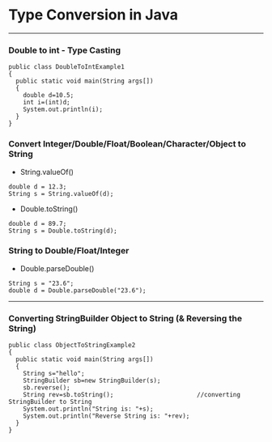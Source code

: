 # Type Conversion in Java
-------------------------

### Double to int - Type Casting
```
public class DoubleToIntExample1
{  
  public static void main(String args[])
  {  
    double d=10.5;  
    int i=(int)d;  
    System.out.println(i);  
  }
}  
```

### Convert Integer/Double/Float/Boolean/Character/Object to String

-  String.valueOf()
```
double d = 12.3;
String s = String.valueOf(d);  
```
-  Double.toString()
```
double d = 89.7;  
String s = Double.toString(d);  
```

### String to Double/Float/Integer

-  Double.parseDouble()
```
String s = "23.6";  
double d = Double.parseDouble("23.6");  
```

-------------------------------

### Converting StringBuilder Object to String (& Reversing the String)

```
public class ObjectToStringExample2
{  
  public static void main(String args[])
  {  
    String s="hello";  
    StringBuilder sb=new StringBuilder(s);  
    sb.reverse();  
    String rev=sb.toString();                       //converting StringBuilder to String  
    System.out.println("String is: "+s);  
    System.out.println("Reverse String is: "+rev);  
  }
}  
```
